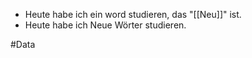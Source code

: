 - Heute habe ich ein word studieren, das "[[Neu]]" ist.
- Heute habe ich Neue Wörter studieren.

#Data 